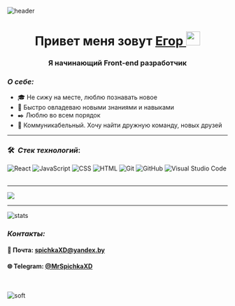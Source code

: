 ![header](https://capsule-render.vercel.app/api?type=waving&color=gradient&height=300&section=header&text=WELCOME%20&fontSize=90)

<p>
    <h1 align="center">Привет меня зовут 
        <a href=https://www.instagram.com/lubchik_egor/> Егор
        </a>
        <img src="https://github.com/blackcater/blackcater/raw/main/images/Hi.gif" height="32">
    </h1>
    <h3 align="center">Я начинающий Front-end разработчик</h3>
</p>

### **_О себе:_**

-   🎓 Не сижу на месте, люблю познавать новое
-   🔧 Быстро овладеваю новыми знаниями и навыками
-   ✒️ Люблю во всем порядок 
-   🙌 Коммуникабельный. Хочу найти дружную команду, новых друзей

---

### 🛠 &nbsp;_Стек технологий_:

![React](https://img.shields.io/badge/-React-05122A?style=flat&logo=react)&nbsp;![JavaScript](https://img.shields.io/badge/-JavaScript-05122A?style=flat&logo=javascript)&nbsp;![CSS](https://img.shields.io/badge/-CSS-05122A?style=flat&logo=CSS3&logoColor=1572B6)&nbsp;![HTML](https://img.shields.io/badge/-HTML-05122A?style=flat&logo=HTML5)&nbsp;![Git](https://img.shields.io/badge/-Git-05122A?style=flat&logo=git)&nbsp;![GitHub](https://img.shields.io/badge/-GitHub-05122A?style=flat&logo=github)&nbsp;![Visual Studio Code](https://img.shields.io/badge/-Visual%20Studio%20Code-05122A?style=flat&logo=visual-studio-code&logoColor=007ACC)&nbsp;

---

<img src ="https://www.codewars.com/users/SpichkaXD/badges/large">

---

<!-- 
![](https://github-profile-summary-cards.vercel.app/api/cards/repos-per-language?username=SpichkaXD&theme=solarized_dark)

[![Anurag's GitHub stats](https://github-readme-stats.vercel.app/api?username=SpichkaXD)](https://github.com/anuraghazra/github-readme-stats)
<div style="display: flex; justify-content: space-between; width: 100%">
    <img width="49%" src="https://github-profile-summary-cards.vercel.app/api/cards/stats?username=SpichkaXD&theme=github_dark"> 
    <img width="49%" src="https://github-profile-summary-cards.vercel.app/api/cards/productive-time?username=SpichkaXD&theme=github_dark">
</div> 
-->

![stats](https://komarev.com/ghpvc/?username=SpichkaXD&style=flat-square&color=blueviolet)

### **_Контакты:_**

#### 📧 Почта: spichkaXD@yandex.by

#### 🌐 Telegram: [@MrSpichkaXD](https://t.me/MrSpichkaXD)

&nbsp;

![soft](https://capsule-render.vercel.app/api?type=soft&color=gradient&text=Come%20again!&fontSize=40&animation=twinkling)
